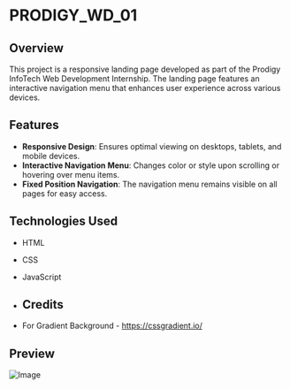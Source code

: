 # PRODIGY_WD_01

## Overview

This project is a responsive landing page developed as part of the Prodigy InfoTech Web Development Internship. The landing page features an interactive navigation menu that enhances user experience across various devices.

## Features

- **Responsive Design**: Ensures optimal viewing on desktops, tablets, and mobile devices.
- **Interactive Navigation Menu**: Changes color or style upon scrolling or hovering over menu items.
- **Fixed Position Navigation**: The navigation menu remains visible on all pages for easy access.

## Technologies Used

- HTML
- CSS
- JavaScript

- ## Credits

- For Gradient Background - https://cssgradient.io/

## Preview

![Image](https://private-user-images.githubusercontent.com/172420311/471288996-d758858e-f1df-4645-9d9e-32f8ca25bb8d.png?jwt=eyJhbGciOiJIUzI1NiIsInR5cCI6IkpXVCJ9.eyJpc3MiOiJnaXRodWIuY29tIiwiYXVkIjoicmF3LmdpdGh1YnVzZXJjb250ZW50LmNvbSIsImtleSI6ImtleTUiLCJleHAiOjE3NTQwMTc3NDUsIm5iZiI6MTc1NDAxNzQ0NSwicGF0aCI6Ii8xNzI0MjAzMTEvNDcxMjg4OTk2LWQ3NTg4NThlLWYxZGYtNDY0NS05ZDllLTMyZjhjYTI1YmI4ZC5wbmc_WC1BbXotQWxnb3JpdGhtPUFXUzQtSE1BQy1TSEEyNTYmWC1BbXotQ3JlZGVudGlhbD1BS0lBVkNPRFlMU0E1M1BRSzRaQSUyRjIwMjUwODAxJTJGdXMtZWFzdC0xJTJGczMlMkZhd3M0X3JlcXVlc3QmWC1BbXotRGF0ZT0yMDI1MDgwMVQwMzA0MDVaJlgtQW16LUV4cGlyZXM9MzAwJlgtQW16LVNpZ25hdHVyZT04NDkyZmIwY2M4ZjJmNjcwODBiMzY5YWVkZGEwYjY3ODhjNzM3Yzc2ZTUyZDUwZjA4NWQ3MTM1OWI0MDEyMmEzJlgtQW16LVNpZ25lZEhlYWRlcnM9aG9zdCJ9.YfCzkmcY6YqE63Vpmbng-qDeRp3njpAJrtPG2u_XXZo)
